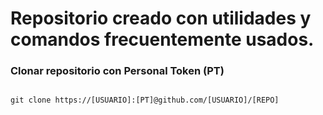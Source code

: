 # Repositorio creado con utilidades y comandos frecuentemente usados.

### Clonar repositorio con Personal Token (PT)

~~~

git clone https://[USUARIO]:[PT]@github.com/[USUARIO]/[REPO]

~~~
